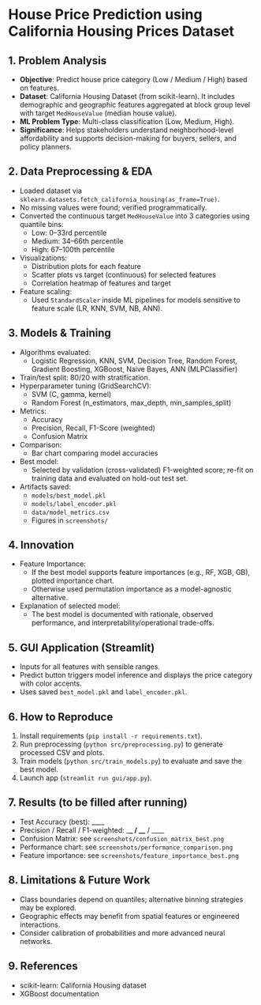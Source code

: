 # House Price Prediction using California Housing Prices Dataset

## 1. Problem Analysis

- **Objective**: Predict house price category (Low / Medium / High) based on features.
- **Dataset**: California Housing Dataset (from scikit-learn). It includes demographic and geographic features aggregated at block group level with target `MedHouseValue` (median house value).
- **ML Problem Type**: Multi-class classification (Low, Medium, High).
- **Significance**: Helps stakeholders understand neighborhood-level affordability and supports decision-making for buyers, sellers, and policy planners.

## 2. Data Preprocessing & EDA

- Loaded dataset via `sklearn.datasets.fetch_california_housing(as_frame=True)`.
- No missing values were found; verified programmatically.
- Converted the continuous target `MedHouseValue` into 3 categories using quantile bins:
  - Low: 0–33rd percentile
  - Medium: 34–66th percentile
  - High: 67–100th percentile
- Visualizations:
  - Distribution plots for each feature
  - Scatter plots vs target (continuous) for selected features
  - Correlation heatmap of features and target
- Feature scaling:
  - Used `StandardScaler` inside ML pipelines for models sensitive to feature scale (LR, KNN, SVM, NB, ANN).

## 3. Models & Training

- Algorithms evaluated:
  - Logistic Regression, KNN, SVM, Decision Tree, Random Forest, Gradient Boosting, XGBoost, Naive Bayes, ANN (MLPClassifier)
- Train/test split: 80/20 with stratification.
- Hyperparameter tuning (GridSearchCV):
  - SVM (C, gamma, kernel)
  - Random Forest (n_estimators, max_depth, min_samples_split)
- Metrics:
  - Accuracy
  - Precision, Recall, F1-Score (weighted)
  - Confusion Matrix
- Comparison:
  - Bar chart comparing model accuracies
- Best model:
  - Selected by validation (cross-validated) F1-weighted score; re-fit on training data and evaluated on hold-out test set.
- Artifacts saved:
  - `models/best_model.pkl`
  - `models/label_encoder.pkl`
  - `data/model_metrics.csv`
  - Figures in `screenshots/`

## 4. Innovation

- Feature Importance:
  - If the best model supports feature importances (e.g., RF, XGB, GB), plotted importance chart.
  - Otherwise used permutation importance as a model-agnostic alternative.
- Explanation of selected model:
  - The best model is documented with rationale, observed performance, and interpretability/operational trade-offs.

## 5. GUI Application (Streamlit)

- Inputs for all features with sensible ranges.
- Predict button triggers model inference and displays the price category with color accents.
- Uses saved `best_model.pkl` and `label_encoder.pkl`.

## 6. How to Reproduce

1. Install requirements (`pip install -r requirements.txt`).
2. Run preprocessing (`python src/preprocessing.py`) to generate processed CSV and plots.
3. Train models (`python src/train_models.py`) to evaluate and save the best model.
4. Launch app (`streamlit run gui/app.py`).

## 7. Results (to be filled after running)

- Test Accuracy (best): \_\_\_\_
- Precision / Recall / F1-weighted: \_**\_ / \_\_** / \_\_\_\_
- Confusion Matrix: see `screenshots/confusion_matrix_best.png`
- Performance chart: see `screenshots/performance_comparison.png`
- Feature importance: see `screenshots/feature_importance_best.png`

## 8. Limitations & Future Work

- Class boundaries depend on quantiles; alternative binning strategies may be explored.
- Geographic effects may benefit from spatial features or engineered interactions.
- Consider calibration of probabilities and more advanced neural networks.

## 9. References

- scikit-learn: California Housing dataset
- XGBoost documentation

